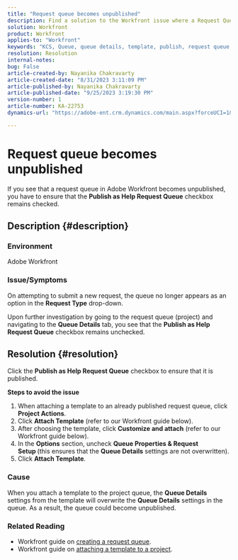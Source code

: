 ```yaml
---
title: "Request queue becomes unpublished"
description: Find a solution to the Workfront issue where a Request Queue becomes unpublished after submitting a new request.
solution: Workfront
product: Workfront
applies-to: "Workfront"
keywords: "KCS, Queue, queue details, template, publish, request queue, new request "
resolution: Resolution
internal-notes: 
bug: False
article-created-by: Nayanika Chakravarty
article-created-date: "8/31/2023 3:11:09 PM"
article-published-by: Nayanika Chakravarty
article-published-date: "9/25/2023 3:19:30 PM"
version-number: 1
article-number: KA-22753
dynamics-url: "https://adobe-ent.crm.dynamics.com/main.aspx?forceUCI=1&pagetype=entityrecord&etn=knowledgearticle&id=2d4c8498-1048-ee11-be6d-6045bd006e5a"

---
```

# Request queue becomes unpublished


If you see that a request queue in Adobe Workfront becomes unpublished, you have to ensure that the <b>Publish as Help Request Queue</b> checkbox remains checked.

## Description {#description}


### Environment

Adobe Workfront

### Issue/Symptoms

On attempting to submit a new request, the queue no longer appears as an option in the <b>Request Type</b> drop-down.

Upon further investigation by going to the request queue (project) and navigating to the <b>Queue Details</b> tab, you see that the <b>Publish as Help Request Queue</b> checkbox remains unchecked.


## Resolution {#resolution}


Click the <b>Publish as Help Request Queue</b> checkbox to ensure that it is published.

<b>Steps to avoid the issue</b>

1. When attaching a template to an already published request queue, click <b>Project Actions</b>.
2. Click <b>Attach Template</b> (refer to our Workfront guide below).
3. After choosing the template, click <b>Customize and attach</b> (refer to our Workfront guide below).
4. In the <b>Options</b> section, uncheck <b>Queue Properties & Request Setup </b>(this ensures that the <b>Queue Details</b> settings are not overwritten).
5. Click <b>Attach Template</b>.


### Cause

When you attach a template to the project queue, the <b>Queue Details</b> settings from the template will overwrite the <b>Queue Details</b> settings in the queue. As a result, the queue could become unpublished.

### Related Reading

- Workfront guide on [creating a request queue](https://experienceleague.adobe.com/docs/workfront/using/manage-work/requests/create-and-manage-request-queues/create-request-queue.html).
- Workfront guide on [attaching a template to a project](https://experienceleague.adobe.com/docs/workfront/using/manage-work/projects/create-and-manage-project-templates/attach-template-to-project.html).

